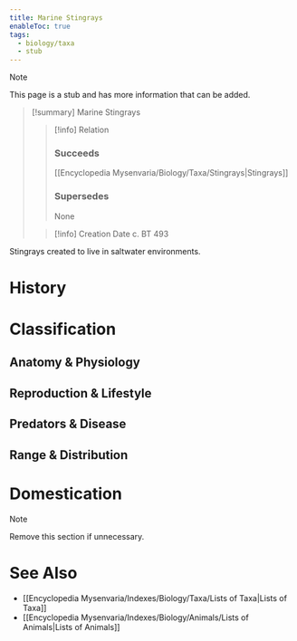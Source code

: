 ```yaml
---
title: Marine Stingrays
enableToc: true
tags:
  - biology/taxa
  - stub
---
```


> [!note]
> This page is a stub and has more information that can be added.

> [!summary] Marine Stingrays
> > [!info] Relation
> > ### Succeeds
> > [[Encyclopedia Mysenvaria/Biology/Taxa/Stingrays|Stingrays]]
> > ### Supersedes
> > None
>
> > [!info] Creation Date
> > c. BT 493

Stingrays created to live in saltwater environments.
# History

# Classification
## Anatomy & Physiology

## Reproduction & Lifestyle

## Predators & Disease

## Range & Distribution

# Domestication

> [!note]
> Remove this section if unnecessary.
# See Also
- [[Encyclopedia Mysenvaria/Indexes/Biology/Taxa/Lists of Taxa|Lists of Taxa]]
- [[Encyclopedia Mysenvaria/Indexes/Biology/Animals/Lists of Animals|Lists of Animals]]